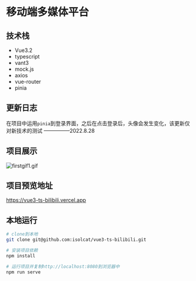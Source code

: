 # 移动端多媒体平台

## 技术栈

- Vue3.2
- typescript
- vant3
- mock.js
- axios
- vue-router
- pinia

## 更新日志
在项目中运用`pinia`到登录界面，之后在点击登录后，头像会发生变化，该更新仅对新技术的测试
                                                                                                                                                         —————2022.8.28

## 项目展示

![firstgif1.gif](https://s2.loli.net/2022/09/24/Nhsyk9iUJ2uMKl8.gif)

## 项目预览地址

https://vue3-ts-bilibili.vercel.app



## 本地运行

```bash
# clone到本地
git clone git@github.com:isolcat/vue3-ts-bilibili.git

# 安装项目依赖
npm install

# 运行项目并复制http://localhost:8080到浏览器中
npm run serve
```

